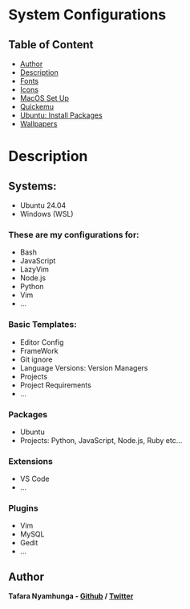 # System Configurations

## Table of Content
- [Author](#author)
- [Description](#description)
- [Fonts](fonts/)
- [Icons](.icons)
- [MacOS Set Up](mac-os.md)
- [Quickemu](Quickemu/README.md)
- [Ubuntu: Install Packages](installation.md)
- [Wallpapers](wallpapers/)

# Description

## Systems:
- Ubuntu 24.04
- Windows (WSL)

### These are my configurations for:
- Bash
- JavaScript
- LazyVim
- Node.js
- Python
- Vim
- ...

### Basic Templates:
- Editor Config
- FrameWork
- Git ignore
- Language Versions: Version Managers
- Projects
- Project Requirements
- ...

### Packages
- Ubuntu
- Projects: Python, JavaScript, Node.js, Ruby etc...

### Extensions
- VS Code
- ...

### Plugins
- Vim
- MySQL
- Gedit
- ...

## Author

**Tafara Nyamhunga  - [Github](https://github.com/tafara-n) / [Twitter](https://twitter.com/tafaranyamhunga)**
